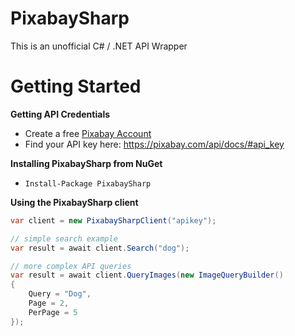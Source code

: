 # PixabaySharp
This is an unofficial C# / .NET API Wrapper

# Getting Started


**Getting API Credentials**

- Create a free [Pixabay Account](https://pixabay.com/en/accounts/register/)
- Find your API key here: https://pixabay.com/api/docs/#api_key

**Installing PixabaySharp from NuGet**

- `Install-Package PixabaySharp`

**Using the PixabaySharp client**

```csharp
var client = new PixabaySharpClient("apikey");

// simple search example
var result = await client.Search("dog");

// more complex API queries
var result = await client.QueryImages(new ImageQueryBuilder()
{
    Query = "Dog",
    Page = 2,
    PerPage = 5
});
```
